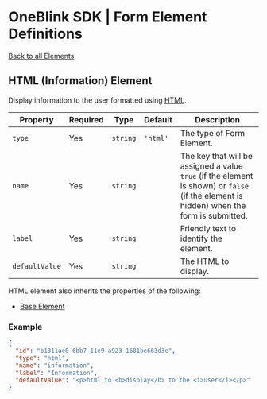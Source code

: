 # OneBlink SDK | Form Element Definitions

[Back to all Elements](./README.md)

## HTML (Information) Element

Display information to the user formatted using [HTML](https://developer.mozilla.org/en-US/docs/Web/HTML).

| Property       | Required | Type     | Default  | Description                                                                                                                              |
| -------------- | -------- | -------- | -------- | ---------------------------------------------------------------------------------------------------------------------------------------- |
| `type`         | Yes      | `string` | `'html'` | The type of Form Element.                                                                                                                |
| `name`         | Yes      | `string` |          | The key that will be assigned a value `true` (if the element is shown) or `false` (if the element is hidden) when the form is submitted. |
| `label`        | Yes      | `string` |          | Friendly text to identify the element.                                                                                                   |
| `defaultValue` | Yes      | `string` |          | The HTML to display.                                                                                                                     |

HTML element also inherits the properties of the following:

-   [Base Element](./base-element.md)

### Example

```JSON
{
  "id": "b1311ae0-6bb7-11e9-a923-1681be663d3e",
  "type": "html",
  "name": "information",
  "label": "Information",
  "defaultValue": "<p>html to <b>display</b> to the <i>user</i></p>"
}
```
